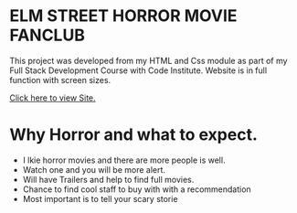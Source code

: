<DOCTYPE html>
<html lang="eng">
<head>
    <meta charset="UTF-8">
    <meta name="viewport" content="width=device-width, initial-scale=1.0">
        <link rel="stylesheet" href="assets/css/style.css">

<head>
    <body>
        <h1>ELM STREET HORROR MOVIE FANCLUB</h1>
        <p>
        This project was developed from my HTML and Css module as part of my Full Stack Development Course with Code Institute.
        Website is in full function with screen sizes.
        </p>
        <a href="https://winnypohh.github.io/Elm-Street/" rel="nofollow">Click here to view Site.</a>
        <h1>Why Horror and what to expect.</h1>
        <ul>
        <li>I lkie horror movies and there are more people is well.</li>
        <li>Watch one and you will be more alert.</li>
        <li>Will have Trailers and help to find full movies. </li>
        <li>Chance to find cool staff to buy with with a recommendation</li>
        <li>Most important is to tell your scary storie</li>
        </ul>
    </body>
</html>


